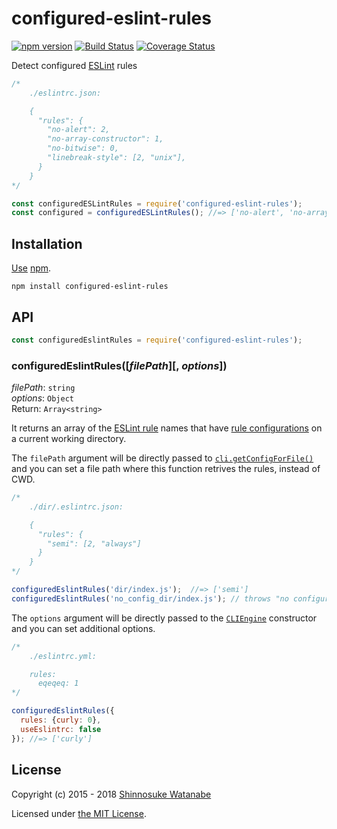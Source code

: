 # configured-eslint-rules

[![npm version](https://img.shields.io/npm/v/configured-eslint-rules.svg)](https://www.npmjs.com/package/configured-eslint-rules)
[![Build Status](https://travis-ci.org/shinnn/configured-eslint-rules.svg?branch=master)](https://travis-ci.org/shinnn/configured-eslint-rules)
[![Coverage Status](https://img.shields.io/coveralls/shinnn/configured-eslint-rules.svg)](https://coveralls.io/github/shinnn/configured-eslint-rules)

Detect configured [ESLint](https://eslint.org/) rules

```javascript
/*
    ./eslintrc.json:

    {
      "rules": {
        "no-alert": 2,
        "no-array-constructor": 1,
        "no-bitwise": 0,
        "linebreak-style": [2, "unix"],
      }
    }
*/

const configuredESLintRules = require('configured-eslint-rules');
const configured = configuredESLintRules(); //=> ['no-alert', 'no-array-constructor', 'no-bitwise', 'linebreak-style']
```

## Installation

[Use](https://docs.npmjs.com/cli/install) [npm](https://docs.npmjs.com/getting-started/what-is-npm).

```
npm install configured-eslint-rules
```

## API

```javascript
const configuredEslintRules = require('configured-eslint-rules');
```

### configuredEslintRules([*filePath*][, *options*])

*filePath*: `string`  
*options*: `Object`  
Return: `Array<string>`

It returns an array of the [ESLint rule](http://eslint.org/docs/rules/) names that have [rule configurations](http://eslint.org/docs/user-guide/configuring#configuring-rules) on a current working directory.

The `filePath` argument will be directly passed to [`cli.getConfigForFile()`](https://eslint.org/docs/developer-guide/nodejs-api#clienginegetconfigforfile) and you can set a file path where this function retrives the rules, instead of CWD.

```javascript
/*
    ./dir/.eslintrc.json:

    {
      "rules": {
        "semi": [2, "always"]
      }
    }
*/

configuredEslintRules('dir/index.js');  //=> ['semi']
configuredEslintRules('no_config_dir/index.js'); // throws "no configuration" error
```

The `options` argument will be directly passed to the [`CLIEngine`](http://eslint.org/docs/developer-guide/nodejs-api#cliengine) constructor and you can set additional options.

```javascript
/*
    ./eslintrc.yml:

    rules:
      eqeqeq: 1
*/

configuredEslintRules({
  rules: {curly: 0},
  useEslintrc: false
}); //=> ['curly']
```

## License

Copyright (c) 2015 - 2018 [Shinnosuke Watanabe](https://github.com/shinnn)

Licensed under [the MIT License](./LICENSE).
